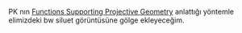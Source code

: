 PK nın [Functions Supporting Projective Geometry](http://www.csse.uwa.edu.au/~pk/research/matlabfns/) anlattığı yöntemle elimizdeki bw siluet görüntüsüne gölge ekleyeceğim. 

